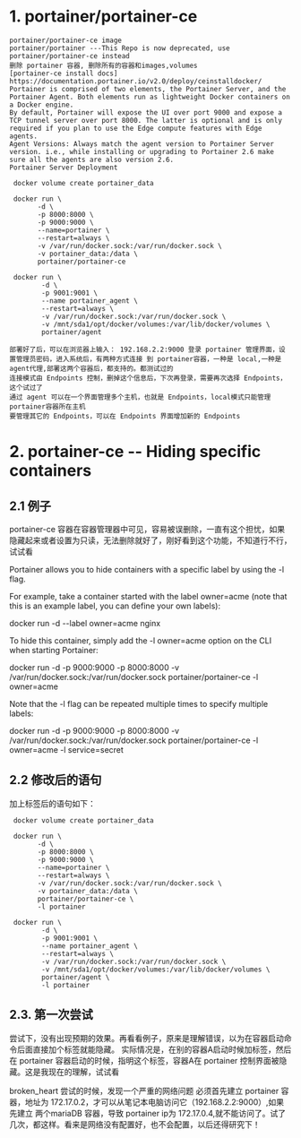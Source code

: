 # 1. portainer/portainer-ce

    portainer/portainer-ce image
    portainer/portainer ---This Repo is now deprecated, use portainer/portainer-ce instead
    删除 portainer 容器, 删除所有的容器和images,volumes
    [portainer-ce install docs] https://documentation.portainer.io/v2.0/deploy/ceinstalldocker/
    Portainer is comprised of two elements, the Portainer Server, and the Portainer Agent. Both elements run as lightweight Docker containers on a Docker engine.
    By default, Portainer will expose the UI over port 9000 and expose a TCP tunnel server over port 8000. The latter is optional and is only required if you plan to use the Edge compute features with Edge agents.
    Agent Versions: Always match the agent version to Portainer Server version. i.e., while installing or upgrading to Portainer 2.6 make sure all the agents are also version 2.6.
    Portainer Server Deployment

     docker volume create portainer_data
     
     docker run \
           -d \
           -p 8000:8000 \
           -p 9000:9000 \
           --name=portainer \
           --restart=always \
           -v /var/run/docker.sock:/var/run/docker.sock \
           -v portainer_data:/data \
           portainer/portainer-ce
        
     docker run \
            -d \
            -p 9001:9001 \
            --name portainer_agent \
            --restart=always \
            -v /var/run/docker.sock:/var/run/docker.sock \
            -v /mnt/sda1/opt/docker/volumes:/var/lib/docker/volumes \
            portainer/agent

    部署好了后，可以在浏览器上输入： 192.168.2.2:9000 登录 portainer 管理界面，设置管理员密码，进入系统后，有两种方式连接 到 portainer容器，一种是 local,一种是agent代理,部署这两个容器后，都支持的。都测试过的
    连接模式由 Endpoints 控制，删掉这个信息后，下次再登录，需要再次选择 Endpoints，这个试过了
    通过 agent 可以在一个界面管理多个主机，也就是 Endpoints，local模式只能管理portainer容器所在主机
    要管理其它的 Endpoints，可以在 Endpoints 界面增加新的 Endpoints

# 2. portainer-ce -- Hiding specific containers
## 2.1 例子

portainer-ce 容器在容器管理器中可见，容易被误删除，一直有这个担忧，如果隐藏起来或者设置为只读，无法删除就好了，刚好看到这个功能，不知道行不行，试试看

Portainer allows you to hide containers with a specific label by using the -l flag.

For example, take a container started with the label owner=acme (note that this is an example label, you can define your own labels):

docker run -d --label owner=acme nginx

To hide this container, simply add the -l owner=acme option on the CLI when starting Portainer:

docker run -d -p 9000:9000 -p 8000:8000 -v /var/run/docker.sock:/var/run/docker.sock portainer/portainer-ce -l owner=acme

Note that the -l flag can be repeated multiple times to specify multiple labels:

docker run -d -p 9000:9000 -p 8000:8000 -v /var/run/docker.sock:/var/run/docker.sock portainer/portainer-ce -l owner=acme -l service=secret

## 2.2 修改后的语句

加上标签后的语句如下：

     docker volume create portainer_data
     
     docker run \
           -d \
           -p 8000:8000 \
           -p 9000:9000 \
           --name=portainer \
           --restart=always \
           -v /var/run/docker.sock:/var/run/docker.sock \
           -v portainer_data:/data \
           portainer/portainer-ce \
           -l portainer
        
     docker run \
            -d \
            -p 9001:9001 \
            --name portainer_agent \
            --restart=always \
            -v /var/run/docker.sock:/var/run/docker.sock \
            -v /mnt/sda1/opt/docker/volumes:/var/lib/docker/volumes \
            portainer/agent \
            -l portainer

## 2.3. 第一次尝试

尝试下，没有出现预期的效果。再看看例子，原来是理解错误，以为在容器启动命令后面直接加个标签就能隐藏。 实际情况是，在别的容器A启动时候加标签，然后在 portainer 容器启动的时候，指明这个标签，容器A在 portainer 控制界面被隐藏。这是我现在的理解，试试看

broken_heart 尝试的时候，发现一个严重的网络问题
必须首先建立 portainer 容器，地址为 172.17.0.2，才可以从笔记本电脑访问它（192.168.2.2:9000）,如果先建立 两个mariaDB 容器，导致 portainer ip为 172.17.0.4,就不能访问了。试了几次，都这样。看来是网络没有配置好，也不会配置，以后还得研究下！
